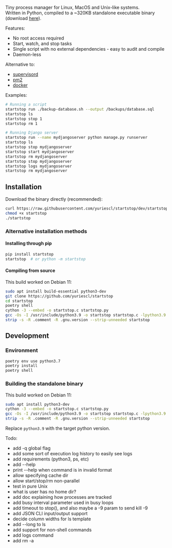Tiny process manager for Linux, MacOS and Unix-like systems.  
Written in Python, compiled to a ~320KB standalone executable binary (download
[here](https://raw.githubusercontent.com/yuriescl/startstop/dev/startstop)).

Features:
- No root access required
- Start, watch, and stop tasks
- Single script with no external dependencies - easy to audit and compile
- Daemon-less

Alternative to:
- [supervisord](http://supervisord.org/)
- [pm2](https://pm2.keymetrics.io/)
- [docker](https://www.docker.com/)

Examples:
```bash
# Running a script
startstop run ./backup-database.sh --output /backups/database.sql
startstop ls
startstop stop 1
startstop rm 1

# Running Django server 
startstop run --name mydjangoserver python manage.py runserver
startstop ls
startstop stop mydjangoserver
startstop start mydjangoserver
startstop rm mydjangoserver
startstop stop mydjangoserver
startstop logs mydjangoserver
startstop rm mydjangoserver
```

## Installation

Download the binary directly (recommended):
```bash
curl https://raw.githubusercontent.com/yuriescl/startstop/dev/startstop -o startstop
chmod +x startstop
./startstop
```

### Alternative installation methods

#### Installing through pip
```bash
pip install startstop
startstop  # or python -m startstop
```
#### Compiling from source
This build worked on Debian 11:
```bash
sudo apt install build-essential python3-dev
git clone https://github.com/yuriescl/startstop
cd startstop
poetry shell
cython -3 --embed -o startstop.c startstop.py
gcc -Os -I /usr/include/python3.9 -o startstop startstop.c -lpython3.9 -lpthread -lm -lutil -ldl
strip -s -R .comment -R .gnu.version --strip-unneeded startstop
```

## Development

### Environment
```bash
poetry env use python3.7
poetry install
poetry shell
```

### Building the standalone binary

This build worked on Debian 11:
```bash
sudo apt install python3-dev
cython -3 --embed -o startstop.c startstop.py
gcc -Os -I /usr/include/python3.9 -o startstop startstop.c -lpython3.9 -lpthread -lm -lutil -ldl
strip -s -R .comment -R .gnu.version --strip-unneeded startstop
```
Replace `python3.9` with the target python version.


Todo:
- add -q global flag
- add some sort of execution log history to easily see logs
- add requirements (python3, ps, etc)
- add --help
- print --help when command is in invalid format
- allow specifying cache dir
- allow start/stop/rm non-parallel
- test in pure Unix
- what is user has no home dir?
- add doc explaining how processes are tracked
- add busy interval parameter used in busy loops
- add timeout to stop(), and also maybe a -9 param to send kill -9
- add JSON CLI input/output support
- decide column widths for ls template
- add --long to ls
- add support for non-shell commands
- add logs command
- add rm -a
